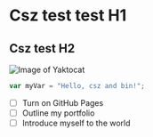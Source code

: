 # Csz test test H1
## Csz test H2

![Image of Yaktocat](https://octodex.github.com/images/yaktocat.png)


``` javascript
var myVar = "Hello, csz and bin!";
```

- [ ] Turn on GitHub Pages
- [ ] Outline my portfolio
- [ ] Introduce myself to the world
